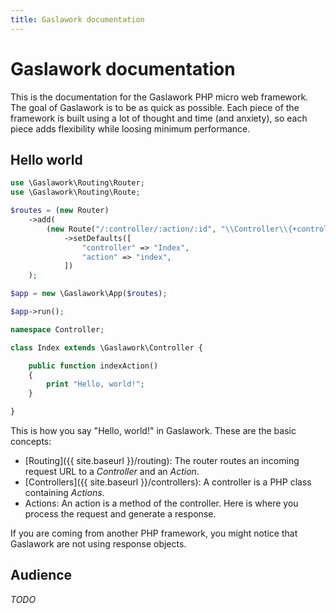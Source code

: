 ```yaml
---
title: Gaslawork documentation
---
```


# Gaslawork documentation

This is the documentation for the Gaslawork PHP micro web framework. The goal of Gaslawork is to be as quick as possible. Each piece of the framework is built using a lot of thought and time (and anxiety), so each piece adds flexibility while loosing minimum performance.

## Hello world

```php
use \Gaslawork\Routing\Router;
use \Gaslawork\Routing\Route;

$routes = (new Router)
    ->add(
        (new Route("/:controller/:action/:id", "\\Controller\\{+controller}", "{action}Action"))
            ->setDefaults([
                "controller" => "Index",
                "action" => "index",
            ])
    );

$app = new \Gaslawork\App($routes);

$app->run();
```

```php
namespace Controller;

class Index extends \Gaslawork\Controller {

    public function indexAction()
    {
        print "Hello, world!";
    }

}
```

This is how you say "Hello, world!" in Gaslawork. These are the basic concepts:

* [Routing]({{ site.baseurl }}/routing): The router routes an incoming request URL to a _Controller_ and an _Action_.
* [Controllers]({{ site.baseurl }}/controllers): A controller is a PHP class containing _Actions_.
* Actions: An action is a method of the controller. Here is where you process the request and generate a response.

If you are coming from another PHP framework, you might notice that Gaslawork are not using response objects.

## Audience

_TODO_